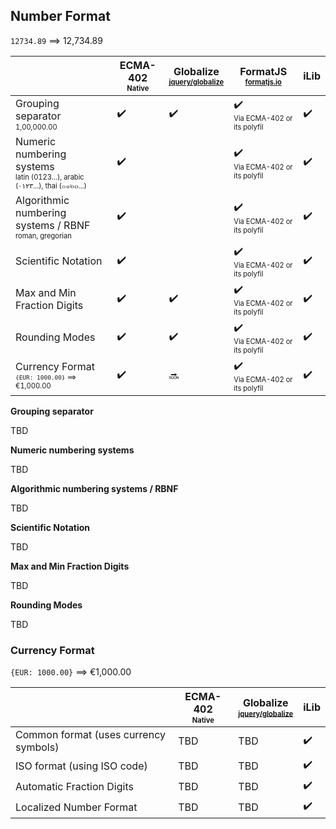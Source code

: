 ## Number Format

`12734.89` ⟹ 12,734.89

| | ECMA-402<br><sub><sup>Native</sup></sub> | Globalize<br><sub><sup>[jquery/globalize][]</sup></sub> | FormatJS<br><sub><sup>[formatjs.io][]</sup></sub> | iLib |
| --- | --- | --- | --- | --- |
| Grouping separator<br><sub><sup>1,00,000.00</sup></sub>| :heavy_check_mark: | :heavy_check_mark: | :heavy_check_mark:<br><sub><sup>Via&nbsp;ECMA-402 or its polyfil</sup></sub> | :heavy_check_mark: |
| Numeric numbering systems<br><sub><sup>latin (0123...), arabic (٠١٢٣...), thai (๐๑๒๓...)</sup></sub> | :heavy_check_mark: | | :heavy_check_mark:<br><sub><sup>Via&nbsp;ECMA-402 or its polyfil</sup></sub> | :heavy_check_mark: |
| Algorithmic numbering systems / RBNF<br><sub><sup>roman, gregorian</sup></sub> | :heavy_check_mark: | | :heavy_check_mark:<br><sub><sup>Via&nbsp;ECMA-402 or its polyfil</sup></sub> | :heavy_check_mark: |
| Scientific Notation | :heavy_check_mark: | | :heavy_check_mark:<br><sub><sup>Via&nbsp;ECMA-402 or its polyfil</sup></sub> | :heavy_check_mark: |
| Max and Min Fraction Digits | :heavy_check_mark: | :heavy_check_mark: | :heavy_check_mark:<br><sub><sup>Via&nbsp;ECMA-402 or its polyfil</sup></sub> | :heavy_check_mark: |
| Rounding Modes | :heavy_check_mark: | :heavy_check_mark: | :heavy_check_mark:<br><sub><sup>Via&nbsp;ECMA-402 or its polyfil</sup></sub> | :heavy_check_mark: |
| Currency Format<br><sub><sup>`{EUR: 1000.00}` ⟹ €1,000.00</sup></sub> | :heavy_check_mark: | :soon: | :heavy_check_mark:<br><sub><sup>Via&nbsp;ECMA-402 or its polyfil</sup></sub> | :heavy_check_mark: |

**Grouping separator**

TBD

**Numeric numbering systems**

TBD

**Algorithmic numbering systems / RBNF**

TBD

**Scientific Notation**

TBD

**Max and Min Fraction Digits**

TBD

**Rounding Modes**

TBD

### Currency Format

`{EUR: 1000.00}` ⟹ €1,000.00

| | ECMA-402<br><sub><sup>Native</sup></sub> | Globalize<br><sub><sup>[jquery/globalize][]</sup></sub> | iLib |
| --- | --- | --- | --- |
| Common format (uses currency symbols) | TBD | TBD | :heavy_check_mark: |
| ISO format (using ISO code) | TBD | TBD | :heavy_check_mark: |
| Automatic Fraction Digits | TBD | TBD | :heavy_check_mark: |
| Localized Number Format | TBD | TBD | :heavy_check_mark: |

[formatjs.io]: http://formatjs.io/
[jquery/globalize]: https://github.com/jquery/globalize/
